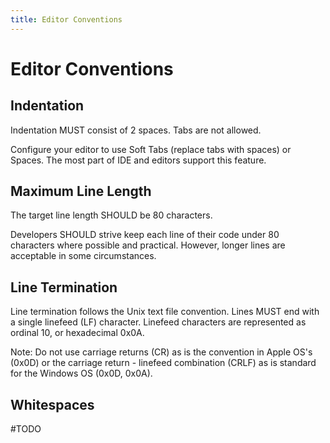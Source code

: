 ```yaml
---
title: Editor Conventions
---
```


# Editor Conventions


## Indentation

Indentation MUST consist of 2 spaces. Tabs are not allowed.

Configure your editor to use Soft Tabs (replace tabs with spaces) or Spaces.
The most part of IDE and editors support this feature.


## Maximum Line Length

The target line length SHOULD be 80 characters.

Developers SHOULD strive keep each line of their code under 80 characters where possible and practical. However, longer lines are acceptable in some circumstances.


## Line Termination

Line termination follows the Unix text file convention. Lines MUST end with a single linefeed (LF) character. Linefeed characters are represented as ordinal 10, or hexadecimal 0x0A.

Note: Do not use carriage returns (CR) as is the convention in Apple OS's (0x0D) or the carriage return - linefeed combination (CRLF) as is standard for the Windows OS (0x0D, 0x0A).


## Whitespaces

 #TODO
